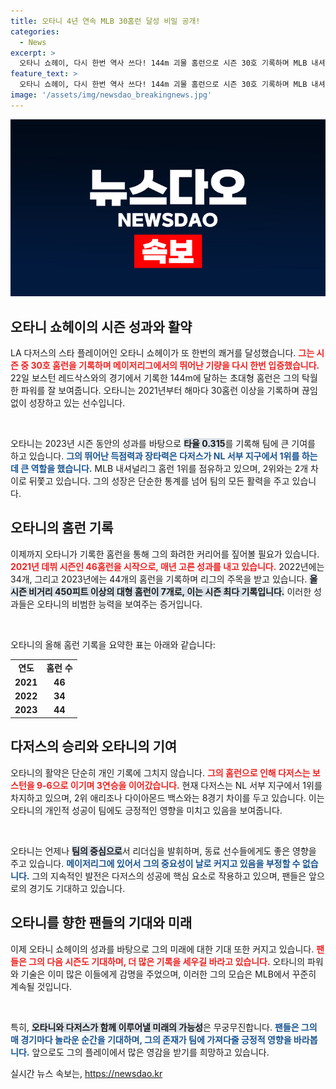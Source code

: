 ```yaml
---
title: 오타니 4년 연속 MLB 30홈런 달성 비밀 공개!
categories:
  - News
excerpt: >
  오타니 쇼헤이, 다시 한번 역사 쓰다! 144m 괴물 홈런으로 시즌 30호 기록하며 MLB 내셔널리그 홈런 1위! LA 다저스는 보스턴을 꺾고 3연승 중!
feature_text: >
  오타니 쇼헤이, 다시 한번 역사 쓰다! 144m 괴물 홈런으로 시즌 30호 기록하며 MLB 내셔널리그 홈런 1위! LA 다저스는 보스턴을 꺾고 3연승 중!
image: '/assets/img/newsdao_breakingnews.jpg'
---
```


<p><img src="/assets/img/newsdao_breakingnews.jpg" alt="flaretime 속보" /></p>

<h2 data-ke-size="size26">오타니 쇼헤이의 시즌 성과와 활약</h2>

<p data-ke-size="size16">LA 다저스의 스타 플레이어인 오타니 쇼헤이가 또 한번의 쾌거를 달성했습니다. <b><span style="color: #ee2323;">그는 시즌 중 30호 홈런을 기록하며 메이저리그에서의 뛰어난 기량을 다시 한번 입증했습니다.</span></b> 22일 보스턴 레드삭스와의 경기에서 기록한 144m에 달하는 초대형 홈런은 그의 탁월한 파워를 잘 보여줍니다. 오타니는 2021년부터 해마다 30홈런 이상을 기록하며 끊임없이 성장하고 있는 선수입니다.</p>

<p data-ke-size="size16">&nbsp;</p>

<p>오타니는 2023년 시즌 동안의 성과를 바탕으로 <b><span style="background-color: #21538527;">타율 0.315</span></b>를 기록해 팀에 큰 기여를 하고 있습니다. <b><span style="color: #1a5490;">그의 뛰어난 득점력과 장타력은 다저스가 NL 서부 지구에서 1위를 하는 데 큰 역할을 했습니다.</span></b> MLB 내셔널리그 홈런 1위를 점유하고 있으며, 2위와는 2개 차이로 뒤쫓고 있습니다. 그의 성장은 단순한 통계를 넘어 팀의 모든 활력을 주고 있습니다.</p></p>

<p data-ke-size="size16"></p>

<h2 data-ke-size="size26">오타니의 홈런 기록</h2>

<p data-ke-size="size16">이제까지 오타니가 기록한 홈런을 통해 그의 화려한 커리어를 짚어볼 필요가 있습니다. <b><span style="color: #ee2323;">2021년 데뷔 시즌인 46홈런을 시작으로, 매년 고른 성과를 내고 있습니다.</span></b> 2022년에는 34개, 그리고 2023년에는 44개의 홈런을 기록하며 리그의 주목을 받고 있습니다. <b><span style="background-color: #21538527;">올 시즌 비거리 450피트 이상의 대형 홈런이 7개로, 이는 시즌 최다 기록입니다.</span></b> 이러한 성과들은 오타니의 비범한 능력을 보여주는 증거입니다.</p>

<p data-ke-size="size16">&nbsp;</p>

<p>오타니의 올해 홈런 기록을 요약한 표는 아래와 같습니다:</p>

<table>
  <tr>
    <td style="text-align: center; height: 17px;"><b>연도</b></td>
    <td style="text-align: center; height: 17px;"><b>홈런 수</b></td>
  </tr>
  <tr>
    <td style="text-align: center; height: 17px;"><b>2021</b></td>
    <td style="text-align: center; height: 17px;"><b>46</b></td>
  </tr>
  <tr>
    <td style="text-align: center; height: 17px;"><b>2022</b></td>
    <td style="text-align: center; height: 17px;"><b>34</b></td>
  </tr>
  <tr>
    <td style="text-align: center; height: 17px;"><b>2023</b></td>
    <td style="text-align: center; height: 17px;"><b>44</b></td>
  </tr>
</table>

<p data-ke-size="size16"></p>

<h2 data-ke-size="size26">다저스의 승리와 오타니의 기여</h2>

<p data-ke-size="size16">오타니의 활약은 단순히 개인 기록에 그치지 않습니다. <b><span style="color: #ee2323;">그의 홈런으로 인해 다저스는 보스턴을 9-6으로 이기며 3연승을 이어갔습니다.</span></b> 현재 다저스는 NL 서부 지구에서 1위를 차지하고 있으며, 2위 애리조나 다이아몬드 백스와는 8경기 차이를 두고 있습니다. 이는 오타니의 개인적 성공이 팀에도 긍정적인 영향을 미치고 있음을 보여줍니다.</p>

<p data-ke-size="size16">&nbsp;</p>

<p>오타니는 언제나 <b><span style="background-color: #21538527;">팀의 중심으로</span></b>서 리더십을 발휘하며, 동료 선수들에게도 좋은 영향을 주고 있습니다. <b><span style="color: #1a5490;">메이저리그에 있어서 그의 중요성이 날로 커지고 있음을 부정할 수 없습니다.</span></b> 그의 지속적인 발전은 다저스의 성공에 핵심 요소로 작용하고 있으며, 팬들은 앞으로의 경기도 기대하고 있습니다.</p></p>

<p data-ke-size="size16"></p>

<h2 data-ke-size="size26">오타니를 향한 팬들의 기대와 미래</h2>

<p data-ke-size="size16">이제 오타니 쇼헤이의 성과를 바탕으로 그의 미래에 대한 기대 또한 커지고 있습니다. <b><span style="color: #ee2323;">팬들은 그의 다음 시즌도 기대하며, 더 많은 기록을 세우길 바라고 있습니다.</span></b> 오타니의 파워와 기술은 이미 많은 이들에게 감명을 주었으며, 이러한 그의 모습은 MLB에서 꾸준히 계속될 것입니다.</p>

<p data-ke-size="size16">&nbsp;</p>

<p>특히, <b><span style="background-color: #21538527;">오타니와 다저스가 함께 이루어낼 미래의 가능성</span></b>은 무궁무진합니다. <b><span style="color: #1a5490;">팬들은 그의 매 경기마다 놀라운 순간을 기대하며, 그의 존재가 팀에 가져다줄 긍정적 영향을 바라봅니다.</span></b> 앞으로도 그의 플레이에서 많은 영감을 받기를 희망하고 있습니다.</p></p>
실시간 뉴스 속보는, <a href="https://newsdao.kr" rel="dofollow">https://newsdao.kr</a>


